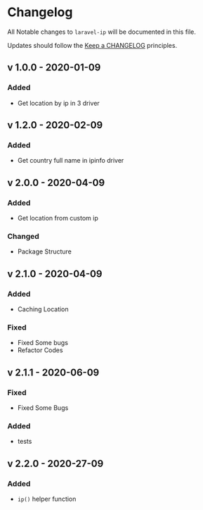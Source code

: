 # Changelog

All Notable changes to `laravel-ip` will be documented in this file.

Updates should follow the [Keep a CHANGELOG](http://keepachangelog.com/) principles.

##  v 1.0.0 - 2020-01-09

### Added
- Get location by ip in 3 driver
 
## v 1.2.0 - 2020-02-09

### Added
- Get country full name in ipinfo driver

## v 2.0.0 - 2020-04-09

### Added

- Get location from custom ip

### Changed

- Package Structure

## v 2.1.0 - 2020-04-09
### Added

- Caching Location 

### Fixed

- Fixed Some bugs
- Refactor Codes  

## v 2.1.1 - 2020-06-09
### Fixed

- Fixed Some Bugs
### Added 

- tests

## v 2.2.0 - 2020-27-09
### Added

- `ip()` helper function
